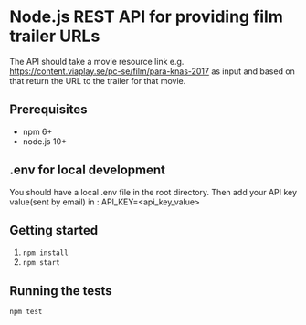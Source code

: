 # Node.js REST API for providing film trailer URLs

The API should take a movie resource link e.g. <https://content.viaplay.se/pc-se/film/para-knas-2017> as input and based on that return the URL to the trailer for that movie.

## Prerequisites

* npm 6+
* node.js 10+

## .env for local development

You should have a local .env file in the root directory.
Then add your API key value(sent by email) in :
API_KEY=<api_key_value>

## Getting started

1. ```npm install```
2. ```npm start```

## Running the tests

```npm test```
